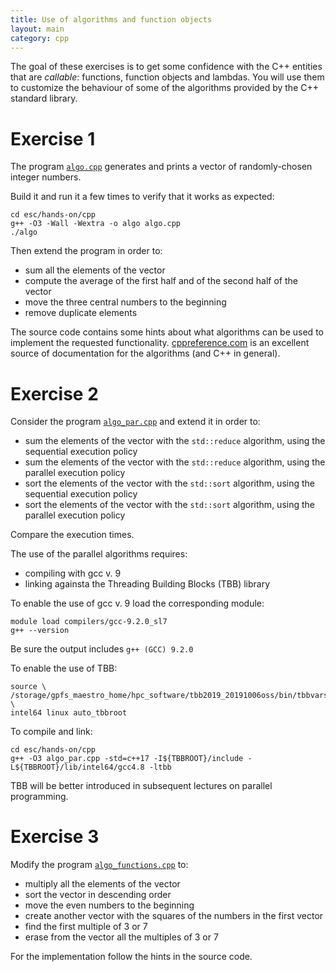 ```yaml
---
title: Use of algorithms and function objects
layout: main
category: cpp
---
```


The goal of these exercises is to get some confidence with the C++ entities that
are _callable_: functions, function objects and lambdas. You will use them to
customize the behaviour of some of the algorithms provided by the C++ standard
library.

# Exercise 1

The program [`algo.cpp`]({{site.exercises_repo}}/hands-on/cpp/algo.cpp)
generates and prints a vector of randomly-chosen integer numbers.

Build it and run it a few times to verify that it works as
expected:

    cd esc/hands-on/cpp
    g++ -O3 -Wall -Wextra -o algo algo.cpp
    ./algo

Then extend the program in order to:

* sum all the elements of the vector
* compute the average of the first half and of the second half of the vector
* move the three central numbers to the beginning
* remove duplicate elements

The source code contains some hints about what algorithms can be used
to implement the requested functionality.
[cppreference.com](http://en.cppreference.com/w/) is an excellent source of
documentation for the algorithms (and C++ in general).

# Exercise 2

Consider the program
[`algo_par.cpp`]({{site.exercises_repo}}/hands-on/cpp/algo_par.cpp) and extend
it in order to:

* sum the elements of the vector with the `std::reduce` algorithm, using the
  sequential execution policy
* sum the elements of the vector with the `std::reduce` algorithm, using the
  parallel execution policy
* sort the elements of the vector with the `std::sort` algorithm, using the
  sequential execution policy
* sort the elements of the vector with the `std::sort` algorithm, using the
  parallel execution policy

Compare the execution times.

The use of the parallel algorithms requires:

* compiling with gcc v. 9
* linking againsta the Threading Building Blocks (TBB) library

To enable the use of gcc v. 9 load the corresponding module:

    module load compilers/gcc-9.2.0_sl7
    g++ --version

Be sure the output includes `g++ (GCC) 9.2.0`

To enable the use of TBB:

    source \
    /storage/gpfs_maestro_home/hpc_software/tbb2019_20191006oss/bin/tbbvars.sh \
    intel64 linux auto_tbbroot

To compile and link:

    cd esc/hands-on/cpp
    g++ -O3 algo_par.cpp -std=c++17 -I${TBBROOT}/include -L${TBBROOT}/lib/intel64/gcc4.8 -ltbb
    
TBB will be better introduced in subsequent lectures on parallel programming.

# Exercise 3

Modify the program [`algo_functions.cpp`]({{site.exercises_repo}}/hands-on/cpp/algo_functions.cpp) to:

* multiply all the elements of the vector
* sort the vector in descending order
* move the even numbers to the beginning
* create another vector with the squares of the numbers in the first vector
* find the first multiple of 3 or 7
* erase from the vector all the multiples of 3 or 7

For the implementation follow the hints in the source code.

